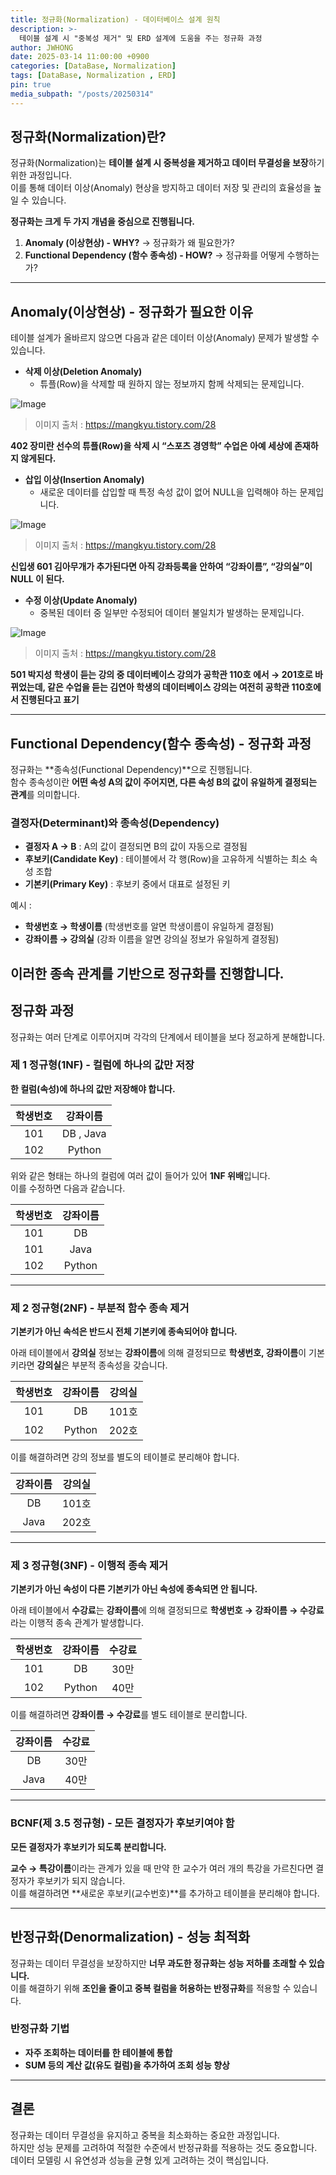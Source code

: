 ```yaml
---
title: 정규화(Normalization) - 데이터베이스 설계 원칙
description: >-
  테이블 설계 시 "중복성 제거" 및 ERD 설계에 도움을 주는 정규화 과정
author: JWHONG
date: 2025-03-14 11:00:00 +0900
categories: [DataBase, Normalization]
tags: [DataBase, Normalization , ERD]
pin: true
media_subpath: "/posts/20250314"
---
```


## 정규화(Normalization)란?

정규화(Normalization)는 **테이블 설계 시 중복성을 제거하고 데이터 무결성을 보장**하기 위한 과정입니다.  
이를 통해 데이터 이상(Anomaly) 현상을 방지하고 데이터 저장 및 관리의 효율성을 높일 수 있습니다.

**정규화는 크게 두 가지 개념을 중심으로 진행됩니다.**

1. **Anomaly (이상현상) - WHY?** &rarr; 정규화가 왜 필요한가?
2. **Functional Dependency (함수 종속성) - HOW?** &rarr; 정규화를 어떻게 수행하는가?

---

## Anomaly(이상현상) - 정규화가 필요한 이유

테이블 설계가 올바르지 않으면 다음과 같은 데이터 이상(Anomaly) 문제가 발생할 수 있습니다.

- **삭제 이상(Deletion Anomaly)**
  - 튜플(Row)을 삭제할 때 원하지 않는 정보까지 함께 삭제되는 문제입니다.

![Image](https://github.com/user-attachments/assets/b2b01a6a-7924-4846-91c0-084405a3df8b)
>이미지 출처 : <https://mangkyu.tistory.com/28>

**402 장미란 선수의 튜플(Row)을 삭제 시 “스포츠 경영학” 수업은 아예 세상에 존재하지 않게된다.**

- **삽입 이상(Insertion Anomaly)**
  - 새로운 데이터를 삽입할 때 특정 속성 값이 없어 NULL을 입력해야 하는 문제입니다.

![Image](https://github.com/user-attachments/assets/8b3650b2-b82c-46ac-a21a-639de461b28e)
>이미지 출처 : <https://mangkyu.tistory.com/28>

**신입생 601 김아무개가 추가된다면 아직 강좌등록을 안하여 “강좌이름”, “강의실”이 NULL 이 된다.**

- **수정 이상(Update Anomaly)**
  - 중복된 데이터 중 일부만 수정되어 데이터 불일치가 발생하는 문제입니다.

![Image](https://github.com/user-attachments/assets/0d40b70a-dbbd-4a61-8e78-e4f8973161c0)
>이미지 출처 : <https://mangkyu.tistory.com/28>

**501 박지성 학생이 듣는 강의 중 데이터베이스 강의가 공학관 110호 에서 → 201호로 바뀌었는데,
같은 수업을 듣는 김연아 학생의 데이터베이스 강의는 여전히 공학관 110호에서 진행된다고 표기**

---

## Functional Dependency(함수 종속성) - 정규화 과정

정규화는 **종속성(Functional Dependency)**으로 진행됩니다.  
함수 종속성이란 **어떤 속성 A의 값이 주어지면, 다른 속성 B의 값이 유일하게 결정되는 관계**를 의미합니다.

### 결정자(Determinant)와 종속성(Dependency)

  - **결정자 A &rarr; B** : A의 값이 결정되면 B의 값이 자동으로 결정됨
  - **후보키(Candidate Key)** : 테이블에서 각 행(Row)을 고유하게 식별하는 최소 속성 조합
  - **기본키(Primary Key)** : 후보키 중에서 대표로 설정된 키

예시 : 
  - **학생번호 → 학생이름** (학생번호를 알면 학생이름이 유일하게 결정됨)
  - **강좌이름 → 강의실** (강좌 이름을 알면 강의실 정보가 유일하게 결정됨)

이러한 종속 관계를 기반으로 정규화를 진행합니다.
--- 

## 정규화 과정

정규화는 여러 단계로 이루어지며 각각의 단계에서 테이블을 보다 정교하게 분해합니다.

### 제 1 정규형(1NF) - 컬럼에 하나의 값만 저장

**한 컬럼(속성)에 하나의 값만 저장해야 합니다.**

|**학생번호**|**강좌이름**|
|:---:|:---:|
|101|DB , Java|
|102|Python|

위와 같은 형태는 하나의 컬럼에 여러 값이 들어가 있어 **1NF 위배**입니다.  
이를 수정하면 다음과 같습니다.

|**학생번호**|**강좌이름**|
|:---:|:---:|
|101|DB|
|101|Java|
|102|Python|

---

### 제 2 정규형(2NF) - 부분적 함수 종속 제거

**기본키가 아닌 속석은 반드시 전체 기본키에 종속되어야 합니다.**

아래 테이블에서 **강의실** 정보는 **강좌이름**에 의해 결정되므로 **학생번호, 강좌이름**이 기본키라면 **강의실**은 부분적 종속성을 갖습니다.

|**학생번호**|**강좌이름**|**강의실**|
|:---:|:---:|:---:|
|101|DB|101호|
|102|Python|202호|


이를 해결하려면 강의 정보를 별도의 테이블로 분리해야 합니다.

|**강좌이름**|**강의실**|
|:---:|:---:|
|DB|101호|
|Java|202호|

---

### 제 3 정규형(3NF) - 이행적 종속 제거

**기본키가 아닌 속성이 다른 기본키가 아닌 속성에 종속되면 안 됩니다.**

아래 테이블에서 **수강료**는 **강좌이름**에 의해 결정되므로 **학생번호 &rarr; 강좌이름 &rarr; 수강료**라는 이행적 종속 관계가 발생합니다.

|**학생번호**|**강좌이름**|**수강료**|
|:---:|:---:|:---:|
|101|DB|30만|
|102|Python|40만|


이를 해결하려면 **강좌이름 &rarr; 수강료**를 별도 테이블로 분리합니다.

|**강좌이름**|**수강료**|
|:---:|:---:|
|DB|30만|
|Java|40만|

---

### BCNF(제 3.5 정규형) - 모든 결정자가 후보키여야 함

**모든 결정자가 후보키가 되도록 분리합니다.**

**교수 &rarr; 특강이름**이라는 관계가 있을 때 만약 한 교수가 여러 개의 특강을 가르친다면 결정자가 후보키가 되지 않습니다.  
이를 해결하려면 **새로운 후보키(교수번호)**를 추가하고 테이블을 분리해야 합니다.

---

## 반정규화(Denormalization) - 성능 최적화

정규화는 데이터 무결성을 보장하지만 **너무 과도한 정규화는 성능 저하를 초래할 수 있습니다.**    
이를 해결하기 위해 **조인을 줄이고 중복 컬럼을 허용하는 반정규화**를 적용할 수 있습니다.

### 반정규화 기법
  - **자주 조회하는 데이터를 한 테이블에 통합**
  - **SUM 등의 계산 값(유도 컬럼)을 추가하여 조회 성능 향상**

---

## 결론

정규화는 데이터 무결성을 유지하고 중복을 최소화하는 중요한 과정입니다.  
하지만 성능 문제를 고려하여 적절한 수준에서 반정규화를 적용하는 것도 중요합니다.  
데이터 모델링 시 유연성과 성능을 균형 있게 고려하는 것이 핵심입니다.